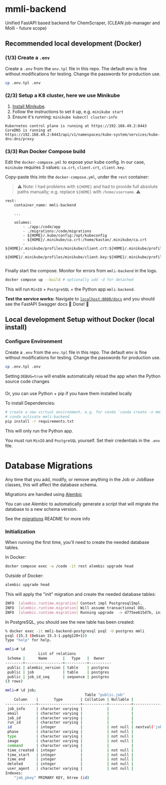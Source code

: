 # mmli-backend
Unified FastAPI based backend for ChemScraper, (CLEAN job-manager and Molli - future scope)

## Recommended local development (Docker)

### (1/3) Create a `.env`
Create a `.env` from the `env.tpl` file in this repo. The default env is fine without modifications for testing. Change the passwords for production use.
```bash
cp .env.tpl .env
```

### (2/3) Setup a K8 cluster, here we use Minikube 
1. [Install Minikube](https://minikube.sigs.k8s.io/docs/start/?arch=%2Fmacos%2Farm64%2Fstable%2Fbinary+download).
2. Follow the instructions to set it up, e.g. `minikube start`
3. Ensure it's running: `minikube kubectl cluster-info`
```
Kubernetes control plane is running at https://192.168.49.2:8443
CoreDNS is running at https://192.168.49.2:8443/api/v1/namespaces/kube-system/services/kube-dns:dns/proxy
```

### (3/3) Run Docker Compose build

Edit the `docker-compose.yml` to expose your kube config. In our case, `minikube` requires 3 values: `ca.crt`, `client.crt`, `client.key`. 

Copy-paste this into the `docker-compose.yml`, under the `rest` container:

> ⚠️ Note: I had problems with `${HOME}` and had to provide full absolute paths manually; e.g. replace `${HOME}` with `/home/username`. ⚠️

```
rest:
    container_name: mmli-backend
    
    ...

    volumes:
        - ./app:/code/app
        - ./migrations:/code/migrations
        - ${HOME}/.kube/config:/opt/kubeconfig
        - ${HOME}/.minikube/ca.crt:/home/kastan/.minikube/ca.crt
        - ${HOME}/.minikube/profiles/minikube/client.crt:${HOME}/.minikube/profiles/minikube/client.crt
        - ${HOME}/.minikube/profiles/minikube/client.key:${HOME}/.minikube/profiles/minikube/client.key
        
```

Finally start the compose. Monitor for errors from `mmli-backend` in the logs.

```bash
docker compose up --build # optionally add -d for detached
```
This will run `MinIO` + `PostgreSQL` + the Python app `mmli-backend`.

**Test the service works:** Navigate to [`localhost:8080/docs`](localhost:8080/docs) and you should see the FastAPI Swagger docs 🎉 Done! 🎉

## Local development Setup without Docker (local install)

### Configure Environment
Create a `.env` from the `env.tpl` file in this repo. The default env is fine without modifications for testing. Change the passwords for production use.
```bash
cp .env.tpl .env
```

Setting `DEBUG=true` will enable automatically reload the app when the Python source code changes

### 
Or, you can use Python + pip if you have them installed locally

To install Dependencies:
```bash
# create a new virtual environment, e.g. for conda `conda create -n mmli-backend python=3.10 -y`
# conda activate mmli-backend
pip install -r requirements.txt
```

This will only run the Python app.

You must run `MinIO` and `PostgreSQL` yourself. Set their credentials in the `.env` file.


# Database Migrations
Any time that you add, modify, or remove anything in the Job or JobBase classes, this will affect the database schema.

Migrations are handled using [Alembic](https://alembic.sqlalchemy.org/en/latest/)

You can use Alembic to automatically generate a script that will migrate the database to a new schema version.

See the [migrations](migrations/README.md) README for more info


### Initialization
When running the first time, you'll need to create the needed database tables.

In Docker:
```bash
docker compose exec -w /code -it rest alembic upgrade head
```

Outside of Docker:
```bash
alembic upgrade head
```

This will apply the "init" migration and create the needed database tables:
```bash
INFO  [alembic.runtime.migration] Context impl PostgresqlImpl.
INFO  [alembic.runtime.migration] Will assume transactional DDL.
INFO  [alembic.runtime.migration] Running upgrade  -> d775ee615d7b, init
```

In PostgreSQL, you should see the new table has been created:
```bash
% docker exec -it mmli-backend-postgresql psql -U postgres mmli
psql (15.3 (Debian 15.3-1.pgdg120+1))
Type "help" for help.

mmli=# \d
               List of relations
 Schema |      Name       |   Type   |  Owner   
--------+-----------------+----------+----------
 public | alembic_version | table    | postgres
 public | job             | table    | postgres
 public | job_id_seq      | sequence | postgres
(3 rows)

mmli=# \d job;
                                    Table "public.job"
    Column    |       Type        | Collation | Nullable |             Default             
--------------+-------------------+-----------+----------+---------------------------------
 job_info     | character varying |           |          | 
 email        | character varying |           |          | 
 job_id       | character varying |           |          | 
 run_id       | character varying |           |          | 
 id           | integer           |           | not null | nextval('job_id_seq'::regclass)
 phase        | character varying |           | not null | 
 type         | character varying |           | not null | 
 image        | character varying |           | not null | 
 command      | character varying |           |          | 
 time_created | integer           |           | not null | 
 time_start   | integer           |           | not null | 
 time_end     | integer           |           | not null | 
 deleted      | integer           |           | not null | 
 user_agent   | character varying |           | not null | 
Indexes:
    "job_pkey" PRIMARY KEY, btree (id)
```
